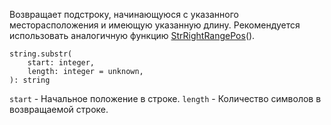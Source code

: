 

Возвращает подстроку, начинающуюся с указанного месторасположения и имеющую указанную длину.
Рекомендуется использовать аналогичную функцию [StrRightRangePos](http://docs.datex.ru/article.htm?id=5620276892448878801)().
```
string.substr(
	start: integer,
	length: integer = unknown,
): string
```
`start` - Начальное положение в строке.
`length` - Количество символов в возвращаемой строке.